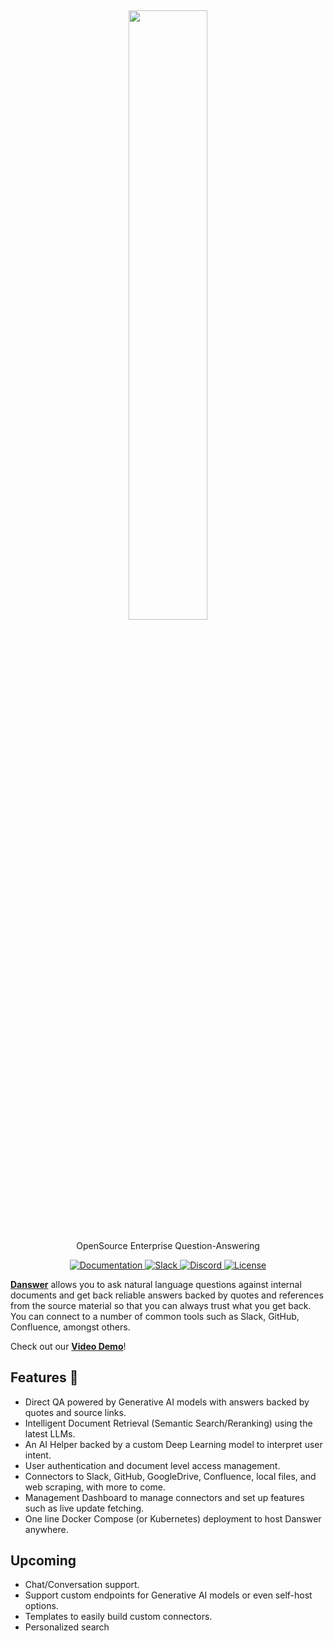 <h2 align="center">
<a href="https://www.danswer.ai/"> <img width="50%" src="https://github.com/danswer-owners/danswer/blob/1fabd9372d66cd54238847197c33f091a724803b/DanswerWithName.png?raw=true)" /></a>
</h2>

<p align="center">
<p align="center">OpenSource Enterprise Question-Answering</p>

<p align="center">
<a href="https://docs.danswer.dev/" target="_blank">
    <img src="https://img.shields.io/badge/docs-view-blue" alt="Documentation">
</a>
<a href="https://join.slack.com/t/danswer/shared_invite/zt-1u5ycen3o-6SJbWfivLWP5LPyp_jftuw" target="_blank">
    <img src="https://img.shields.io/badge/slack-join-blue.svg?logo=slack" alt="Slack">
</a>
<a href="https://discord.gg/TDJ59cGV2X" target="_blank">
    <img src="https://img.shields.io/badge/discord-join-blue.svg?logo=discord&logoColor=white" alt="Discord">
</a>
<a href="https://github.com/danswer-ai/danswer/blob/main/README.md" target="_blank">
    <img src="https://img.shields.io/static/v1?label=license&message=MIT&color=blue" alt="License">
</a>
</p>

<strong>[Danswer](https://www.danswer.ai/)</strong> allows you to ask natural language questions against internal documents and get back reliable answers backed by quotes and references from the source material so that you can always trust what you get back. You can connect to a number of common tools such as Slack, GitHub, Confluence, amongst others.

Check out our <strong><a href="https://www.youtube.com/watch?v=geNzY1nbCnU">Video Demo</a></strong>!


## Features 💃
* Direct QA powered by Generative AI models with answers backed by quotes and source links.
* Intelligent Document Retrieval (Semantic Search/Reranking) using the latest LLMs.
* An AI Helper backed by a custom Deep Learning model to interpret user intent.
* User authentication and document level access management.
* Connectors to Slack, GitHub, GoogleDrive, Confluence, local files, and web scraping, with more to come.
* Management Dashboard to manage connectors and set up features such as live update fetching.
* One line Docker Compose (or Kubernetes) deployment to host Danswer anywhere.

## Upcoming
* Chat/Conversation support.
* Support custom endpoints for Generative AI models or even self-host options.
* Templates to easily build custom connectors.
* Personalized search
